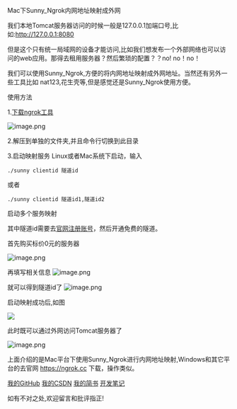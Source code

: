 ﻿Mac下Sunny_Ngrok内网地址映射成外网

我们本地Tomcat服务器访问的时候一般是127.0.0.1加端口号,比如:http://127.0.0.1:8080

但是这个只有统一局域网的设备才能访问,比如我们想发布一个外部网络也可以访问的web应用。那得去租用服务器？然后繁琐的配置？？no! no！no！


我们可以使用Sunny_Ngrok,方便的将内网地址映射成外网地址。当然还有另外一些工具比如 nat123,花生壳等,但是感觉还是Sunny_Ngrok使用方便。


使用方法

1.[下载ngrok工具](https://github.com/chenshouyin/DevNote/tree/master/%E5%90%8E%E5%8F%B0%E5%BC%80%E5%8F%91%E7%AF%87/Sunny-Ngrok%E5%86%85%E7%BD%91%E5%9C%B0%E5%9D%80%E6%98%A0%E5%B0%84%E6%88%90%E5%A4%96%E7%BD%91/mac%E4%B8%8Bweb%E6%9C%8D%E5%8A%A1%E5%99%A8%E6%90%AD%E5%BB%BA%E4%B9%8Bngrok%E7%AF%87)



![image.png](http://upload-images.jianshu.io/upload_images/2704327-60ac774433512a07.png?imageMogr2/auto-orient/strip%7CimageView2/2/w/1240)


2.解压到单独的文件夹,并且命令行切换到此目录

3.启动映射服务
Linux或者Mac系统下启动，输入
```
./sunny clientid 隧道id
```
或者
```
./sunny clientid 隧道id1,隧道id2
```
启动多个服务映射


其中隧道id需要去[官网注册账号](http://www.ngrok.cc/login )，然后开通免费的隧道。

首先购买标价0元的服务器


![image.png](http://upload-images.jianshu.io/upload_images/2704327-53cb719edbba65fa.png?imageMogr2/auto-orient/strip%7CimageView2/2/w/1240)


再填写相关信息
![image.png](http://upload-images.jianshu.io/upload_images/2704327-7741afad1447adc4.png?imageMogr2/auto-orient/strip%7CimageView2/2/w/1240)



就可以得到隧道id了
![image.png](http://upload-images.jianshu.io/upload_images/2704327-4b4da867c463994e.png?imageMogr2/auto-orient/strip%7CimageView2/2/w/1240)



启动映射成功后,如图


![](http://upload-images.jianshu.io/upload_images/2704327-16725c7cc848010f.png?imageMogr2/auto-orient/strip%7CimageView2/2/w/1240)

此时既可以通过外网访问Tomcat服务器了


![image.png](http://upload-images.jianshu.io/upload_images/2704327-404077b94ac2ec22.png?imageMogr2/auto-orient/strip%7CimageView2/2/w/1240)


上面介绍的是Mac平台下使用Sunny_Ngrok进行内网地址映射,Windows和其它平台的去官网 https://ngrok.cc 下载，操作类似。


[我的GitHub](http://blog.csdn.net/e_inch_photo)
[我的CSDN](https://github.com/chenshouyin?tab=repositories)
[我的简书](http://www.jianshu.com/u/303ec9abdc08)
[开发笔记](https://github.com/chenshouyin/DevNote)

如有不对之处,欢迎留言和批评指正!